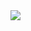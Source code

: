 <img src="https://raw.githubusercontent.com/gofiber/recipes/refs/heads/master/file-server/files/gopher.gif">
